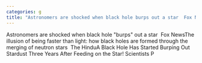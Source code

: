 ```yaml
---
categories: g
title: "Astronomers are shocked when black hole burps out a star  Fox News"
---
```

Astronomers are shocked when black hole "burps" out a star&nbsp;&nbsp;Fox NewsThe illusion of being faster than light: how black holes are formed through the merging of neutron stars&nbsp;&nbsp;The HinduA Black Hole Has Started Burping Out Stardust Three Years After Feeding on the Star! Scientists P